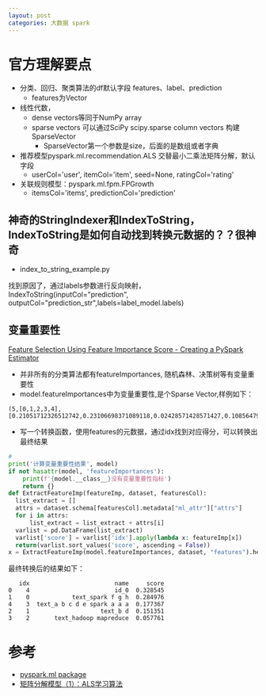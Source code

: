 ```yaml
---
layout: post
categories: 大数据 spark
---
```


# 官方理解要点

- 分类、回归、聚类算法的df默认字段 features、label、prediction
  - features为Vector
- 线性代数，
  - dense vectors等同于NumPy array
  - sparse vectors 可以通过SciPy scipy.sparse column vectors  构建 SparseVector
    - SparseVector第一个参数是size，后面的是数组或者字典
- 推荐模型pyspark.ml.recommendation.ALS  交替最小二乘法矩阵分解，默认字段
  - userCol='user', itemCol='item', seed=None, ratingCol='rating'
- 关联规则模型：pyspark.ml.fpm.FPGrowth
  -  itemsCol='items', predictionCol='prediction'


## 神奇的StringIndexer和IndexToString，IndexToString是如何自动找到转换元数据的？？很神奇
- index_to_string_example.py

找到原因了，通过labels参数进行反向映射，IndexToString(inputCol="prediction", outputCol="prediction_str",labels=label_model.labels)
## 变量重要性
[Feature Selection Using Feature Importance Score - Creating a PySpark Estimator](https://www.timlrx.com/2018/06/19/feature-selection-using-feature-importance-score-creating-a-pyspark-estimator/)

- 并非所有的分类算法都有featureImportances, 随机森林、决策树等有变量重要性
- model.featureImportances中为变量重要性,是个Sparse Vector,样例如下：
```
(5,[0,1,2,3,4],[0.21051712326512742,0.23106698371089118,0.02428571428571427,0.10856479142520334,0.42556538731306376])
```
- 写一个转换函数，使用features的元数据，通过idx找到对应得分，可以转换出最终结果
```python
# 
print('计算变量重要性结果', model)
if not hasattr(model, 'featureImportances'):
    print(f'{model.__class__}没有变量重要性指标')
    return {}
def ExtractFeatureImp(featureImp, dataset, featuresCol):
  list_extract = []
  attrs = dataset.schema[featuresCol].metadata["ml_attr"]["attrs"]
  for i in attrs:
      list_extract = list_extract + attrs[i]
  varlist = pd.DataFrame(list_extract)
  varlist['score'] = varlist['idx'].apply(lambda x: featureImp[x])
  return(varlist.sort_values('score', ascending = False))
x = ExtractFeatureImp(model.featureImportances, dataset, "features").head(10)
```
最终转换后的结果如下：
```
   idx                        name     score
0    4                        id_0  0.328545
1    0            text_spark f g h  0.284976
4    3  text_a b c d e spark a a a  0.177367
2    1                    text_b d  0.151351
3    2       text_hadoop mapreduce  0.057761
```

# 参考

- [pyspark.ml package](https://spark.apache.org/docs/latest/api/python/pyspark.ml.html)
- [矩阵分解模型（1）：ALS学习算法](https://blog.csdn.net/oucpowerman/article/details/49847979)

